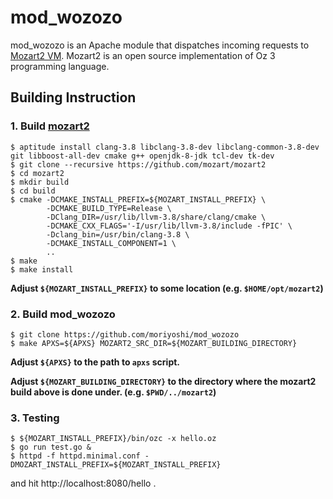 # mod\_wozozo

mod\_wozozo is an Apache module that dispatches incoming requests to [Mozart2 VM](https://github.com/mozart/mozart2).  Mozart2 is an open source implementation of Oz 3 programming language.

## Building Instruction

### 1. Build [mozart2](https://github.com/mozart/mozart2)

```
$ aptitude install clang-3.8 libclang-3.8-dev libclang-common-3.8-dev git libboost-all-dev cmake g++ openjdk-8-jdk tcl-dev tk-dev
$ git clone --recursive https://github.com/mozart/mozart2
$ cd mozart2
$ mkdir build
$ cd build
$ cmake -DCMAKE_INSTALL_PREFIX=${MOZART_INSTALL_PREFIX} \
        -DCMAKE_BUILD_TYPE=Release \
        -DClang_DIR=/usr/lib/llvm-3.8/share/clang/cmake \
        -DCMAKE_CXX_FLAGS='-I/usr/lib/llvm-3.8/include -fPIC' \
        -Dclang_bin=/usr/bin/clang-3.8 \
        -DCMAKE_INSTALL_COMPONENT=1 \
        ..
$ make
$ make install
```

**Adjust `${MOZART_INSTALL_PREFIX}` to some location (e.g. `$HOME/opt/mozart2`)**

### 2. Build mod\_wozozo

```
$ git clone https://github.com/moriyoshi/mod_wozozo
$ make APXS=${APXS} MOZART2_SRC_DIR=${MOZART_BUILDING_DIRECTORY}
```

**Adjust `${APXS}` to the path to `apxs` script.**

**Adjust `${MOZART_BUILDING_DIRECTORY}` to the directory where the mozart2 build above is done under. (e.g. `$PWD/../mozart2`)**

### 3. Testing

```
$ ${MOZART_INSTALL_PREFIX}/bin/ozc -x hello.oz
$ go run test.go &
$ httpd -f httpd.minimal.conf -DMOZART_INSTALL_PREFIX=${MOZART_INSTALL_PREFIX}
```

and hit http://localhost:8080/hello .
